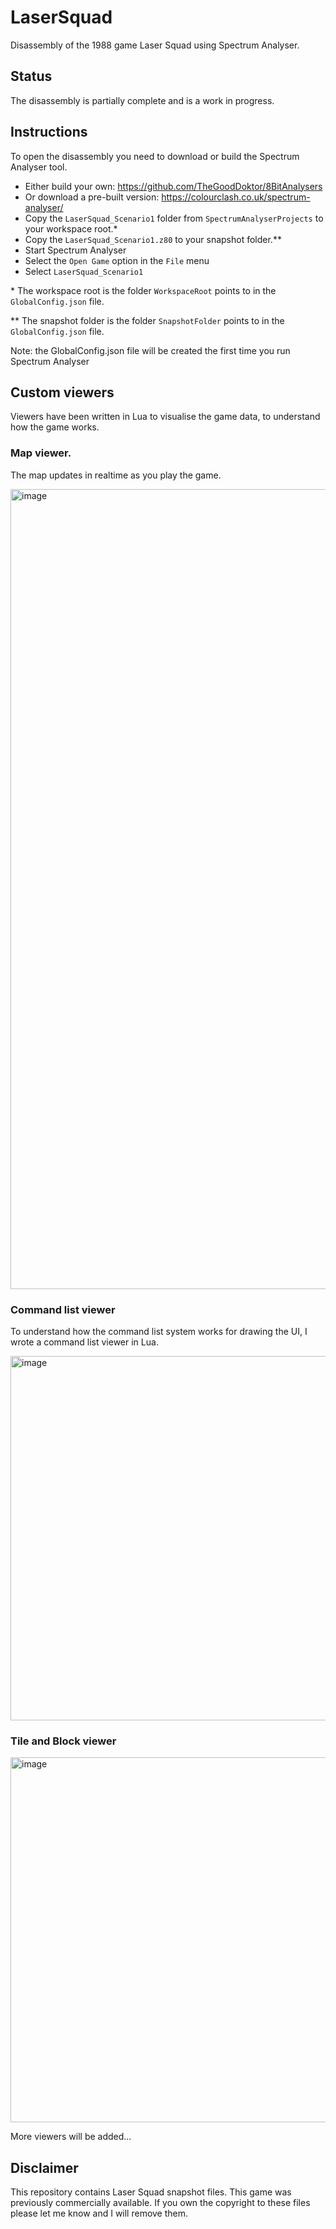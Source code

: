# LaserSquad
Disassembly of the 1988 game Laser Squad using Spectrum Analyser.

## Status
The disassembly is partially complete and is a work in progress.

## Instructions
To open the disassembly you need to download or build the Spectrum Analyser tool.
  - Either build your own: https://github.com/TheGoodDoktor/8BitAnalysers
  - Or download a pre-built version: https://colourclash.co.uk/spectrum-analyser/
  - Copy the `LaserSquad_Scenario1` folder from `SpectrumAnalyserProjects` to your workspace root.* 
  - Copy the `LaserSquad_Scenario1.z80` to your snapshot folder.**
  - Start Spectrum Analyser
  - Select the `Open Game` option in the `File` menu
  - Select `LaserSquad_Scenario1`

\*   The workspace root is the folder `WorkspaceRoot` points to in the `GlobalConfig.json` file.

\**  The snapshot folder is the folder `SnapshotFolder` points to in the `GlobalConfig.json` file.

Note: the GlobalConfig.json file will be created the first time you run Spectrum Analyser

## Custom viewers
Viewers have been written in Lua to visualise the game data, to understand how the game works. 

### Map viewer. 
The map updates in realtime as you play the game.

<img width="1280" alt="image" src="https://github.com/Colourclash/LaserSquad/assets/883891/01259044-bbbb-41b3-888a-0bfdd7e9181a">

### Command list viewer
To understand how the command list system works for drawing the UI, I wrote a command list viewer in Lua.

<img width="583" alt="image" src="https://github.com/Colourclash/LaserSquad/assets/883891/2c3fab97-8602-40ef-9e6a-a2b339f2441a">

### Tile and Block viewer

<img width="584" alt="image" src="https://github.com/Colourclash/LaserSquad/assets/883891/65d7a413-0c5f-4799-a765-910efe80a2ea">

More viewers will be added...

## Disclaimer
This repository contains Laser Squad snapshot files. This game was previously commercially available. If you own the copyright to these files please let me know and I will remove them.
